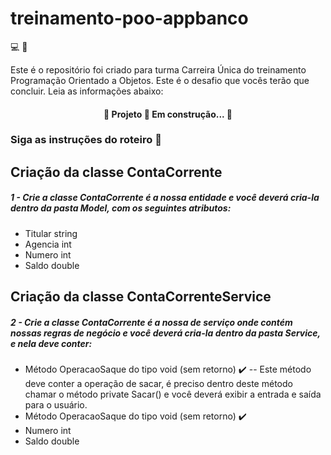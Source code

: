# treinamento-poo-appbanco
:computer: :blue_book: 

Este é o repositório foi criado para turma Carreira Única do treinamento Programação Orientado a Objetos. Este é o desafio que vocês terão que concluir. Leia as informações abaixo:
 
 <h4 align="center"> 
	🚧  Projeto 🚀 Em construção...  🚧
 </h4>
 
 ### Siga as instruções do roteiro :page_facing_up:
 
## Criação da classe ContaCorrente
##### 1 - Crie a classe ContaCorrente é a nossa entidade e você deverá cria-la dentro da pasta Model, com os seguintes atributos: 
- Titular string
- Agencia int
- Numero int
- Saldo double

## Criação da classe ContaCorrenteService
##### 2 - Crie a classe ContaCorrente é a nossa de serviço onde contém nossas regras de negócio e você deverá cria-la dentro da pasta Service, e nela deve conter: 
- Método OperacaoSaque do tipo void (sem retorno) :heavy_check_mark:
--  Este método deve conter a operação de sacar, é preciso dentro deste método chamar o método private Sacar() e você deverá exibir a entrada e saída para o usuário.
- Método OperacaoSaque do tipo void (sem retorno) :heavy_check_mark:
- Numero int
- Saldo double

